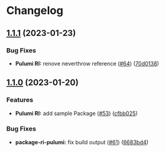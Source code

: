 # Changelog

## [1.1.1](https://github.com/openfabr/cdf/compare/package-ri-pulumi-typescript-v1.1.0...package-ri-pulumi-typescript-v1.1.1) (2023-01-23)


### Bug Fixes

* **Pulumi RI:** renove neverthrow reference ([#64](https://github.com/openfabr/cdf/issues/64)) ([70d0138](https://github.com/openfabr/cdf/commit/70d013859d267e8bba966b170dc431896a797aeb))

## [1.1.0](https://github.com/openfabr/cdf/compare/package-ri-pulumi-typescript-v1.0.0...package-ri-pulumi-typescript-v1.1.0) (2023-01-20)


### Features

* **Pulumi RI:** add sample Package ([#53](https://github.com/openfabr/cdf/issues/53)) ([cfbb025](https://github.com/openfabr/cdf/commit/cfbb025f6596dfa61334d8f138895feaf440fc95))


### Bug Fixes

* **package-ri-pulumi:** fix build output ([#61](https://github.com/openfabr/cdf/issues/61)) ([6683bd4](https://github.com/openfabr/cdf/commit/6683bd40b8f9dba550377115ba74594f3f23c1f8))
